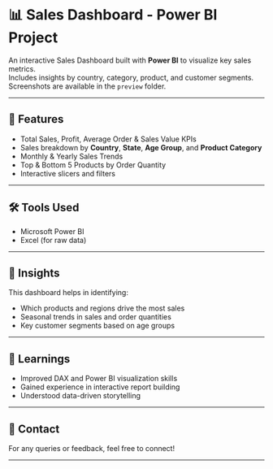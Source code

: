 # 📊 Sales Dashboard - Power BI Project

An interactive Sales Dashboard built with **Power BI** to visualize key sales metrics.  
Includes insights by country, category, product, and customer segments.  
Screenshots are available in the `preview` folder.

---

## 🚀 Features

- Total Sales, Profit, Average Order & Sales Value KPIs  
- Sales breakdown by **Country**, **State**, **Age Group**, and **Product Category**
- Monthly & Yearly Sales Trends  
- Top & Bottom 5 Products by Order Quantity  
- Interactive slicers and filters

---

## 🛠 Tools Used

- Microsoft Power BI  
- Excel (for raw data)

---
## 📌 Insights

This dashboard helps in identifying:
- Which products and regions drive the most sales
- Seasonal trends in sales and order quantities
- Key customer segments based on age groups

---

## 🧠 Learnings

- Improved DAX and Power BI visualization skills  
- Gained experience in interactive report building  
- Understood data-driven storytelling

---

## 📧 Contact

For any queries or feedback, feel free to connect!

---

